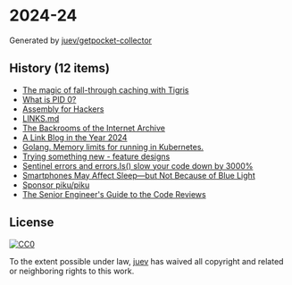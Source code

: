 # 2024-24

Generated by [juev/getpocket-collector](https://github.com/juev/getpocket-collector)

## History (12 items)

- [The magic of fall-through caching with Tigris](https://xeiaso.net//talks/2024/azurda/)
- [What is PID 0?](https://blog.dave.tf/post/linux-pid0/)
- [Assembly for Hackers](https://redteamrecipe.com/assembly-for-hackers)
- [LINKS.md](https://github.com/xairy/usb-hacking/blob/master/LINKS.md)
- [The Backrooms of the Internet Archive](https://blog.archive.org/2024/06/01/the-backrooms-of-the-internet-archive/)
- [A Link Blog in the Year 2024](https://simonwillison.net/2024/Jun/9/a-link-blog-in-the-year-2024/)
- [Golang. Memory limits for running in Kubernetes.](https://fenyuk.medium.com/golang-memory-limits-for-running-in-kubernetes-87835cfd2518)
- [Trying something new - feature designs](https://hasen.substack.com/p/trying-something-new-feature-designs)
- [Sentinel errors and errors.Is() slow your code down by 3000%](https://dolthub.com/blog/2024-05-31-benchmarking-go-error-handling/)
- [Smartphones May Affect Sleep—but Not Because of Blue Light](https://www.wired.com/story/blue-light-smartphone-screen-sleep/)
- [Sponsor piku/piku](https://github.com/piku/piku)
- [The Senior Engineer's Guide to the Code Reviews](https://dev.to/middleware/the-senior-engineers-guide-to-the-code-reviews-1p3b)

## License

[![CC0](https://mirrors.creativecommons.org/presskit/buttons/88x31/svg/cc-zero.svg)](https://creativecommons.org/publicdomain/zero/1.0/)

To the extent possible under law, [juev](https://github.com/juev) has waived all copyright and related or neighboring rights to this work.
